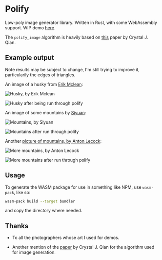 # Polify

Low-poly image generator library. Written in Rust, with some WebAssembly support. WIP demo [here](https://clementtsang.github.io/polify/).

The `polify_image` algorithm is heavily based on [this](https://cjqian.github.io/docs/tri_iw_paper.pdf) paper by Crystal J. Qian.

## Example output

Note results may be subject to change, I'm still trying to improve it, particularily the edges of triangles.

An image of a husky from [Erik Mclean](https://unsplash.com/photos/0P3M35GDyk8):

![Husky, by Erik Mclean](examples/simple_test/erik-mclean.jpg)

![Husky after being run through polify](examples/simple_test/doggo.png)

An image of some mountains by [Siyuan](https://unsplash.com/photos/6CUdZEColp0):

![Mountains, by Siyuan](examples/simple_test/siyuan.jpg)

![Mountains after run through polify](examples/simple_test/mountains.png)

Another [picture of mountains, by Anton Lecock](https://unsplash.com/photos/-EJEaytR9fw):

![More mountains, by Anton Lecock](examples/simple_test/anton-lecock.png)

![More mountains after run through polify](examples/simple_test/rocks.png)

## Usage

To generate the WASM package for use in something like NPM, use `wasm-pack`, like so:

```bash
wasm-pack build --target bundler
```

and copy the directory where needed.


## Thanks

- To all the photographers whose art I used for demos.

- Another mention of the [paper](https://cjqian.github.io/docs/tri_iw_paper.pdf) by Crystal J. Qian for the algorithm used for image generation.
